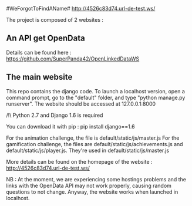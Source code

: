 #WeForgotToFindAName#
http://4526c83d74.url-de-test.ws/

The project is composed of 2 websites : 

## An API get OpenData ##

Details can be found here : https://github.com/SuperPanda42/OpenLinkedDataWS

## The main website ##

This repo contains the django code.
To launch a localhost version, open a command prompt, go to the "default" folder, and type "python manage.py runserver".
The website should be accessed at 127.0.0.1:8000

/!\ Python 2.7 and Django 1.6 is required

You can download it with pip :
pip install django==1.6

For the animation challenge, the file is default/static/js/master.js
For the gamification challenge, the files are default/static/js/achievements.js and default/static/js/player.js. They're used in default/static/js/master.js

More details can be found on the homepage of the website : http://4526c83d74.url-de-test.ws/

NB : At the moment, we are experiencing some hostings problems and the links with the OpenData API may not work properly, causing random questions to not change.
Anyway, the website works when launched in localhost.